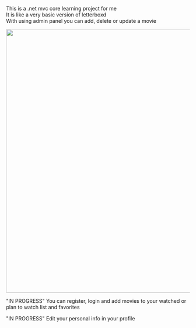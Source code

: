 This is a .net mvc core learning project for me  
It is like a very basic version of letterboxd  
With using admin panel you can add, delete or update a movie  

<img src="https://i.imgur.com/096zbxI.png" width="1280" height="720">

"IN PROGRESS" You can register, login and add movies to your watched or plan to watch list and favorites

"IN PROGRESS" Edit your personal info in your profile  

